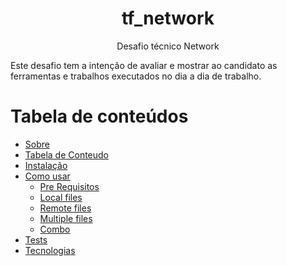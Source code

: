 # <h1 align="center">tf_network</h1>
<p align="center"> Desafio técnico Network</p>
Este desafio tem a intenção de avaliar e mostrar ao candidato as ferramentas e trabalhos executados no dia a dia de trabalho.

Tabela de conteúdos
===============
<!--ts-->
   * [Sobre](#Sobre)
   * [Tabela de Conteudo](#tabela-de-conteudo)
   * [Instalação](#instalacao)
   * [Como usar](#como-usar)
      * [Pre Requisitos](#pre-requisitos)
      * [Local files](#local-files)
      * [Remote files](#remote-files)
      * [Multiple files](#multiple-files)
      * [Combo](#combo)
   * [Tests](#testes)
   * [Tecnologias](#tecnologias)
<!--te-->
